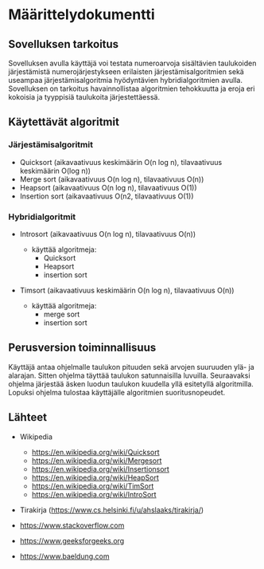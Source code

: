 # Määrittelydokumentti


## Sovelluksen tarkoitus

Sovelluksen avulla käyttäjä voi testata numeroarvoja sisältävien taulukoiden järjestämistä numerojärjestykseen erilaisten järjestämisalgoritmien sekä useampaa järjestämisalgoritmia hyödyntävien hybridialgoritmien avulla. Sovelluksen on tarkoitus havainnollistaa algoritmien tehokkuutta ja eroja eri kokoisia ja tyyppisiä taulukoita järjestettäessä.


## Käytettävät algoritmit

### Järjestämisalgoritmit

- Quicksort (aikavaativuus keskimäärin O(n log n), tilavaativuus keskimäärin O(log n))
- Merge sort (aikavaativuus O(n log n), tilavaativuus O(n))
- Heapsort (aikavaativuus O(n log n), tilavaativuus O(1))
- Insertion sort (aikavaativuus O(n2, tilavaativuus  O(1))


### Hybridialgoritmit

- Introsort (aikavaativuus O(n log n), tilavaativuus O(n))
  - käyttää algoritmeja:
    - Quicksort
    - Heapsort
    - insertion sort
  
  
- Timsort (aikavaativuus keskimäärin O(n log n), tilavaativuus O(n))
  - käyttää algoritmeja:
    - merge sort
    - insertion sort


## Perusversion toiminnallisuus

Käyttäjä antaa ohjelmalle taulukon pituuden sekä arvojen suuruuden ylä- ja alarajan. Sitten ohjelma täyttää taulukon satunnaisilla luvuilla. Seuraavaksi ohjelma järjestää äsken luodun taulukon kuudella yllä esitetyllä algoritmilla. Lopuksi ohjelma tulostaa käyttäjälle algoritmien suoritusnopeudet.


## Lähteet

- Wikipedia
  - https://en.wikipedia.org/wiki/Quicksort
  - https://en.wikipedia.org/wiki/Mergesort
  - https://en.wikipedia.org/wiki/Insertionsort
  - https://en.wikipedia.org/wiki/HeapSort
  - https://en.wikipedia.org/wiki/TimSort
  - https://en.wikipedia.org/wiki/IntroSort


 
- Tirakirja (https://www.cs.helsinki.fi/u/ahslaaks/tirakirja/)

- https://www.stackoverflow.com

- https://www.geeksforgeeks.org

- https://www.baeldung.com

